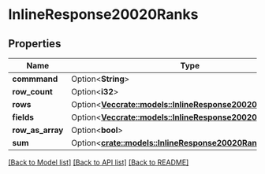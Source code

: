 # InlineResponse20020Ranks

## Properties

Name | Type | Description | Notes
------------ | ------------- | ------------- | -------------
**commmand** | Option<**String**> | command | [optional]
**row_count** | Option<**i32**> | rowCount | [optional]
**rows** | Option<[**Vec<crate::models::InlineResponse20020RanksRows>**](inline_response_200_20_ranks_rows.md)> | rows | [optional]
**fields** | Option<[**Vec<crate::models::InlineResponse20020RanksFields>**](inline_response_200_20_ranks_fields.md)> | fields | [optional]
**row_as_array** | Option<**bool**> | rowAsArray | [optional]
**sum** | Option<[**crate::models::InlineResponse20020RanksSum**](inline_response_200_20_ranks_sum.md)> |  | [optional]

[[Back to Model list]](../README.md#documentation-for-models) [[Back to API list]](../README.md#documentation-for-api-endpoints) [[Back to README]](../README.md)



